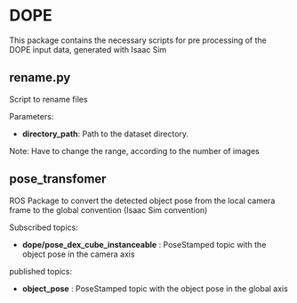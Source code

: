 # DOPE

This package contains the necessary scripts for pre processing of the DOPE input data, generated with Isaac Sim

## rename.py
Script to rename files

Parameters:

- **directory_path**: Path to the dataset directory.

Note: Have to change the range, according to the number of images

## pose_transfomer
ROS Package to convert the detected object pose from the local camera frame to the global convention (Isaac Sim convention)

Subscribed topics:
- **dope/pose_dex_cube_instanceable** : PoseStamped topic with the object pose in the camera axis
  
published topics:

- **object_pose** : PoseStamped topic with the object pose in the global axis
